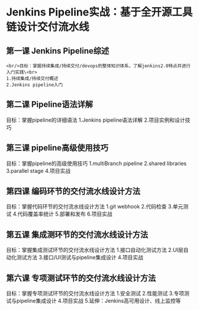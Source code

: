 # Jenkins Pipeline实战：基于全开源工具链设计交付流水线

## 第一课 Jenkins Pipeline综述
    <br/>目标：掌握持续集成/持续交付/devops的整体知识体系，了解jenkins2.0特点并进行入门实践\<br> 
    1.持续集成/持续交付概述 
    2.Jenkins pipeline入门 
## 第二课 Pipeline语法详解
目标：掌握pipeline的详细语法
1.Jenkins pipeline语法详解
2.项目实例和设计技巧
## 第三课 pipeline高级使用技巧
目标：掌握pipeline的高级使用技巧
1.multiBranch pipeline
2.shared libraries
3.parallel stage
4.项目实战
## 第四课 编码环节的交付流水线设计方法
目标：掌握代码环节的交付流水线设计方法
1.git webhook
2.代码检查
3.单元测试
4.代码覆盖率统计
5.部署和发布
6.项目实战
## 第五课 集成测环节的交付流水线设计方法
目标：掌握集成测试环节的交付流水线设计方法
1.接口自动化测试方法
2.UI层自动化测试方法
3.接口/UI测试与pipeline集成设计
4.项目实战
## 第六课 专项测试环节的交付流水线设计方法
目标：掌握专项测试环节的交付流水线设计方法
1.安全测试
2.性能测试
3.专项测试与pipeline集成设计
4.项目实战
5.延伸：Jenkins高可用设计、线上监控等
